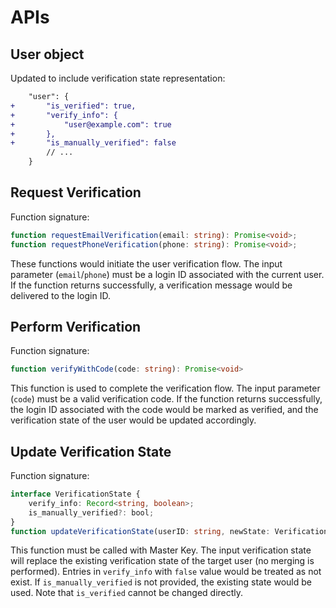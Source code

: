 # APIs

## User object
Updated to include verification state representation:
```diff
    "user": {
+       "is_verified": true,
+       "verify_info": {
+           "user@example.com": true
+       },
+       "is_manually_verified": false
        // ...
    }
```

## Request Verification

Function signature:
```typescript
function requestEmailVerification(email: string): Promise<void>;
function requestPhoneVerification(phone: string): Promise<void>;
```

These functions would initiate the user verification flow. The input parameter
(`email`/`phone`) must be a login ID associated with the current user. If the
function returns successfully, a verification message would be delivered to
the login ID.

## Perform Verification

Function signature:
```typescript
function verifyWithCode(code: string): Promise<void>
```

This function is used to complete the verification flow. The input parameter
(`code`) must be a valid verification code. If the function returns
successfully, the login ID associated with the code would be marked as verified,
and the verification state of the user would be updated accordingly.

## Update Verification State

Function signature:
```typescript
interface VerificationState {
    verify_info: Record<string, boolean>;
    is_manually_verified?: bool;
}
function updateVerificationState(userID: string, newState: VerificationState): Promise<void>;
```

This function must be called with Master Key. The input verification state will
replace the existing verification state of the target user (no merging is
performed). Entries in `verify_info` with `false` value would be treated as not
exist. If `is_manually_verified` is not provided, the existing state would
be used. Note that `is_verified` cannot be changed directly.
